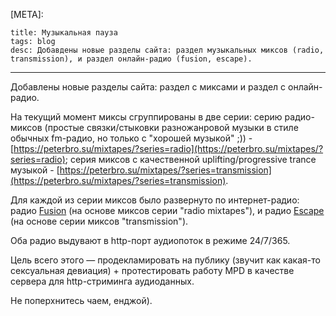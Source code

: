 [META]:

```
title: Музыкальная пауза
tags: blog
desc: Добавдены новые разделы сайта: раздел музыкальных миксов (radio, transmission), и раздел онлайн-радио (fusion, escape).
```

---

Добавлены новые разделы сайта: раздел с миксами и раздел с онлайн-радио.

На текущий момент миксы сгруппированы в две серии: серию радио-миксов (простые связки/стыковки разножанровой музыки в стиле обычных fm-радио, но только с "хорошей музыкой" ;)) - [https://peterbro.su/mixtapes/?series=radio](https://peterbro.su/mixtapes/?series=radio); серия миксов с качественной uplifting/progressive trance музыкой - [https://peterbro.su/mixtapes/?series=transmission](https://peterbro.su/mixtapes/?series=transmission).

Для каждой из серии миксов было развернуто по интернет-радио: радио [Fusion](https://peterbro.su/radio/fusion) (на основе миксов серии "radio mixtapes"), и радио [Escape](https://peterbro.su/radio/escape) (на основе серии миксов "transmission").

Оба радио выдувают в http-порт аудиопоток в режиме 24/7/365.

Цель всего этого — продекламировать на публику (звучит как какая-то сексуальная девиация) + протестировать работу MPD в качестве сервера для http-стриминга аудиоданных.

Не поперхнитесь чаем, енджой).
